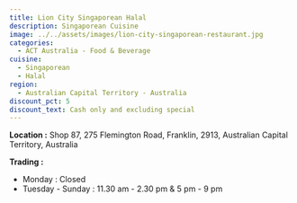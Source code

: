 ```yaml
---
title: Lion City Singaporean Halal
description: Singaporean Cuisine
image: ../../assets/images/lion-city-singaporean-restaurant.jpg
categories:
  - ACT Australia - Food & Beverage
cuisine:
  - Singaporean
  - Halal
region:
  - Australian Capital Territory - Australia
discount_pct: 5
discount_text: Cash only and excluding special
---
```

**Location :** Shop 87, 275 Flemington Road, Franklin, 2913, Australian Capital Territory, Australia

**Trading :** 

* Monday : Closed
* Tuesday - Sunday : 11.30 am - 2.30 pm & 5 pm - 9 pm
